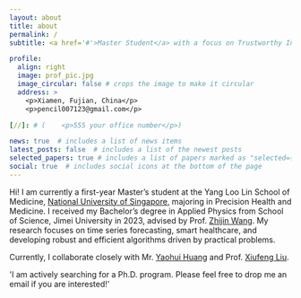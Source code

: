```yaml
---
layout: about
title: about
permalink: /
subtitle: <a href='#'>Master Student</a> with a focus on Trustworthy Intelligence in Medicine.

profile:
  align: right
  image: prof_pic.jpg
  image_circular: false # crops the image to make it circular
  address: >
    <p>Xiamen, Fujian, China</p>
    <p>pencil007123@gmail.com</p>

[//]: # (    <p>555 your office number</p>)

news: true  # includes a list of news items
latest_posts: false  # includes a list of the newest posts
selected_papers: true # includes a list of papers marked as "selected={true}"
social: true  # includes social icons at the bottom of the page
---
```


Hi! I am currently a first-year Master’s student at the Yang Loo Lin School of Medicine, [National University of Singapore](https://medicine.nus.edu.sg/), 
majoring in Precision Health and Medicine. I received my Bachelor’s degree in Applied Physics from School of Science, Jimei University in 2023, advised by Prof. [Zhijin Wang](https://scholar.google.com/citations?user=rKUpBpMAAAAJ&hl=en). 
My research focuses on time series forecasting, smart healthcare, and developing robust and efficient algorithms driven by practical problems.

[//]: # (Link to your social media connections, too. This theme is set up to use [Font Awesome icons]&#40;http://fortawesome.github.io/Font-Awesome/&#41; and [Academicons]&#40;https://jpswalsh.github.io/academicons/&#41;, like the ones below. Add your Facebook, Twitter, LinkedIn, Google Scholar, or just disable all of them.)
Currently, I collaborate closely with Mr. [Yaohui Huang](https://scholar.google.com/citations?user=cl5HYUEAAAAJ&hl=en) and Prof. [Xiufeng Liu](https://scholar.google.com/citations?user=pbf7EH4AAAAJ&hl=en).

'I am actively searching for a Ph.D. program. Please feel free to drop me an email if you are interested!'